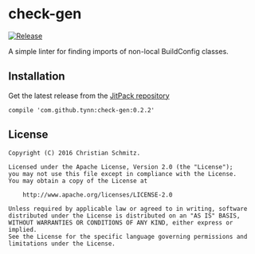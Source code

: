 check-gen
=========
[![Release](https://jitpack.io/v/tynn/check-gen.svg)](https://jitpack.io/#tynn/check-gen)

A simple linter for finding imports of non-local BuildConfig classes.


Installation
------------

Get the latest release from the [JitPack repository](https://jitpack.io/#tynn/check-gen)

    compile 'com.github.tynn:check-gen:0.2.2'


License
-------

    Copyright (C) 2016 Christian Schmitz.

    Licensed under the Apache License, Version 2.0 (the "License");
    you may not use this file except in compliance with the License.
    You may obtain a copy of the License at
   
        http://www.apache.org/licenses/LICENSE-2.0

    Unless required by applicable law or agreed to in writing, software
    distributed under the License is distributed on an "AS IS" BASIS,
    WITHOUT WARRANTIES OR CONDITIONS OF ANY KIND, either express or implied.
    See the License for the specific language governing permissions and
    limitations under the License.


